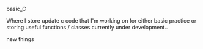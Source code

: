 basic_C

Where I store update c code that I'm working on for either basic practice or storing useful functions / classes currently under development..


new things